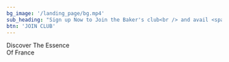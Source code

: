 ```yaml
---
bg_image: '/landing_page/bg.mp4'
sub_heading: "Sign up Now to Join the Baker's club<br /> and avail <span className='text-warning-500 text-4xl'>Free</span> Item"
btn: 'JOIN CLUB'
---
```


Discover The Essence<br /> Of France
